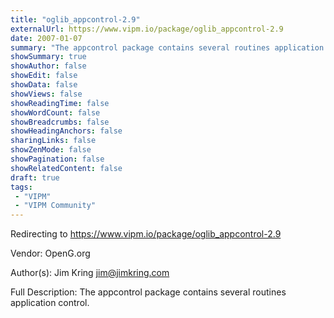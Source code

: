 ```yaml
---
title: "oglib_appcontrol-2.9"
externalUrl: https://www.vipm.io/package/oglib_appcontrol-2.9
date: 2007-01-07
summary: "The appcontrol package contains several routines application control."
showSummary: true
showAuthor: false
showEdit: false
showData: false
showViews: false
showReadingTime: false
showWordCount: false
showBreadcrumbs: false
showHeadingAnchors: false
sharingLinks: false
showZenMode: false
showPagination: false
showRelatedContent: false
draft: true
tags:
 - "VIPM"
 - "VIPM Community"
---
```


Redirecting to https://www.vipm.io/package/oglib_appcontrol-2.9

Vendor: OpenG.org

Author(s): Jim Kring <jim@jimkring.com>
 
Full Description:
The appcontrol package contains several routines application control.